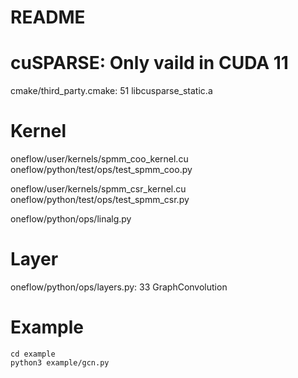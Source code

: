 # README

# cuSPARSE: Only vaild in CUDA 11
cmake/third_party.cmake: 51 libcusparse_static.a 

# Kernel
oneflow/user/kernels/spmm_coo_kernel.cu
oneflow/python/test/ops/test_spmm_coo.py

oneflow/user/kernels/spmm_csr_kernel.cu
oneflow/python/test/ops/test_spmm_csr.py

oneflow/python/ops/linalg.py

# Layer
oneflow/python/ops/layers.py: 33 GraphConvolution

# Example
```
cd example
python3 example/gcn.py
```
